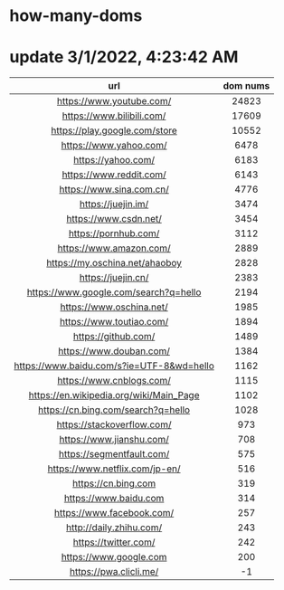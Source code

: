 # how-many-doms

# update 3/1/2022, 4:23:42 AM

url | dom nums
:-: | :-:
https://www.youtube.com/ | 24823
https://www.bilibili.com/ | 17609
https://play.google.com/store | 10552
https://www.yahoo.com/ | 6478
https://yahoo.com/ | 6183
https://www.reddit.com/ | 6143
https://www.sina.com.cn/ | 4776
https://juejin.im/ | 3474
https://www.csdn.net/ | 3454
https://pornhub.com/ | 3112
https://www.amazon.com/ | 2889
https://my.oschina.net/ahaoboy | 2828
https://juejin.cn/ | 2383
https://www.google.com/search?q=hello | 2194
https://www.oschina.net/ | 1985
https://www.toutiao.com/ | 1894
https://github.com/ | 1489
https://www.douban.com/ | 1384
https://www.baidu.com/s?ie=UTF-8&wd=hello | 1162
https://www.cnblogs.com/ | 1115
https://en.wikipedia.org/wiki/Main_Page | 1102
https://cn.bing.com/search?q=hello | 1028
https://stackoverflow.com/ | 973
https://www.jianshu.com/ | 708
https://segmentfault.com/ | 575
https://www.netflix.com/jp-en/ | 516
https://cn.bing.com | 319
https://www.baidu.com | 314
https://www.facebook.com/ | 257
http://daily.zhihu.com/ | 243
https://twitter.com/ | 242
https://www.google.com | 200
https://pwa.clicli.me/ | -1
